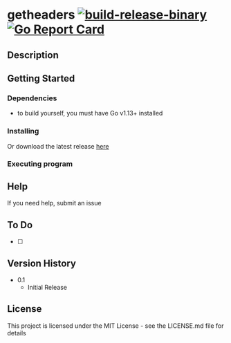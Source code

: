 # getheaders [![build-release-binary](https://github.com/rnemeth90/getheaders/actions/workflows/build.yaml/badge.svg)](https://github.com/rnemeth90/getheaders/actions/workflows/build.yaml) [![Go Report Card](https://goreportcard.com/badge/github.com/rnemeth90/getheaders/)](https://goreportcard.com/report/github.com/rnemeth90/getheaders/)
## Description

## Getting Started

### Dependencies
* to build yourself, you must have Go v1.13+ installed

### Installing

Or download the latest release [here](https://github.com/rnemeth90/getheaders/releases)

### Executing program

## Help
If you need help, submit an issue

## To Do
- [ ]

## Version History
* 0.1
    * Initial Release

## License
This project is licensed under the MIT License - see the LICENSE.md file for details
